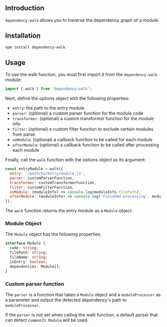 ## Introduction

`dependency-walk` allows you to traverse the dependency graph of a module.

## Installation

```bash
npm install dependency-walk
```

## Usage

To use the walk function, you must first import it from the `dependency-walk` module:

```javascript
import { walk } from 'dependency-walk';
```

Next, define the options object with the following properties:

- `entry`: the path to the entry module
- `parser`: (optional) a custom parser function for the module code
- `transformer`: (optional) a custom transformer function for the module info
- `filter`: (optional) a custom filter function to exclude certain modules from parse
- `onModule`: (optional) a callback function to be called for each module
- `afterModule`: (optional) a callback function to be called after processing each module


Finally, call the `walk` function with the options object as its argument:

```javascript
const entryModule = walk({
  entry: '/path/to/entry/module.js',
  parser: customParserFunction,
  transformer: customTransformerFunction,
  filter: customFilterFunction,
  onModule: (moduleInfo) => console.log(moduleInfo.filePath),
  afterModule: (moduleInfo) => console.log('Finished processing', moduleInfo.filePath),
});
```

The `walk` function returns the entry module as a `Module` object.

### Module Object

The `Module` object has the following properties:

```typescript
interface Module {
  code: string;
  filePath: string;
  fileName: string;
  isEntry: boolean;
  dependencies: Module[];
}
```

### Custom parser function

The `parser` is a function that takes a `Module` object and a `moduleProcessor` as a parameter and output the detected dependency's path to `moduleProcessor`.

If the `parser` is not set when calling the walk function, a default parser that can detect `CommonJS Module` will be used.

